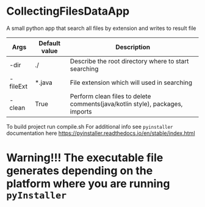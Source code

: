 # CollectingFilesDataApp
A small python app that search all files by extension and writes to result file

| Args | Default value | Description |
| --- | --- | --- |
| -dir | ./ | Describe the root directory where to start searching |
| -fileExt | *.java | File extension which will used in searching |
| -clean | True | Perform clean files to delete comments(java/kotlin style), packages, imports |

To build project run compile.sh 
For additional info see ``pyinstaller`` documentation here https://pyinstaller.readthedocs.io/en/stable/index.html 

# Warning!!! The executable file generates depending on the platform where you are running ``pyInstaller`` 